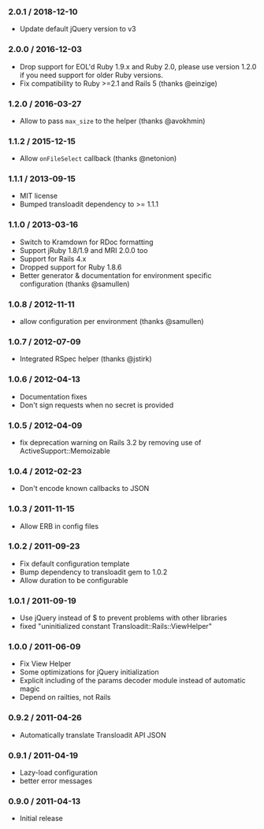 ### 2.0.1 / 2018-12-10
* Update default jQuery version to v3

### 2.0.0 / 2016-12-03 ###

* Drop support for EOL'd Ruby 1.9.x and Ruby 2.0, please use version 1.2.0 if you need support for older
  Ruby versions.
* Fix compatibility to Ruby >=2.1 and Rails 5 (thanks @einzige)

### 1.2.0 / 2016-03-27 ###

* Allow to pass `max_size` to the helper (thanks @avokhmin)

### 1.1.2 / 2015-12-15 ###

* Allow `onFileSelect` callback (thanks @netonion)

### 1.1.1 / 2013-09-15 ###

* MIT license
* Bumped transloadit dependency to >= 1.1.1

### 1.1.0 / 2013-03-16 ###

* Switch to Kramdown for RDoc formatting
* Support jRuby 1.8/1.9 and MRI 2.0.0 too
* Support for Rails 4.x
* Dropped support for Ruby 1.8.6
* Better generator & documentation for environment specific configuration (thanks @samullen)

### 1.0.8 / 2012-11-11 ###

* allow configuration per environment (thanks @samullen)

### 1.0.7 / 2012-07-09 ###

* Integrated RSpec helper (thanks @jstirk)

### 1.0.6 / 2012-04-13 ###

* Documentation fixes
* Don't sign requests when no secret is provided

### 1.0.5 / 2012-04-09 ###

* fix deprecation warning on Rails 3.2 by removing use of ActiveSupport::Memoizable

### 1.0.4 / 2012-02-23 ###

* Don't encode known callbacks to JSON

### 1.0.3 / 2011-11-15 ###

* Allow ERB in config files

### 1.0.2 / 2011-09-23 ###

* Fix default configuration template
* Bump dependency to transloadit gem to 1.0.2
* Allow duration to be configurable

### 1.0.1 / 2011-09-19 ###

* Use jQuery instead of $ to prevent problems with other libraries
* fixed "uninitialized constant Transloadit::Rails::ViewHelper"

### 1.0.0 / 2011-06-09 ###

* Fix View Helper
* Some optimizations for jQuery initialization
* Explicit including of the params decoder module instead of automatic magic
* Depend on railties, not Rails

### 0.9.2 / 2011-04-26 ###

* Automatically translate Transloadit API JSON

### 0.9.1 / 2011-04-19 ###

* Lazy-load configuration
* better error messages

### 0.9.0 / 2011-04-13 ###

* Initial release
